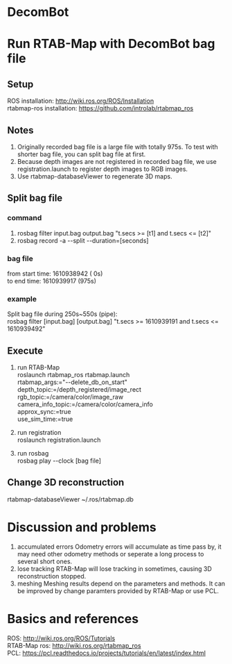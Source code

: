 # DecomBot
# Run RTAB-Map with DecomBot bag file
## Setup
ROS installation: http://wiki.ros.org/ROS/Installation  
rtabmap-ros installation: https://github.com/introlab/rtabmap_ros

## Notes
1. Originally recorded bag file is a large file with totally 975s. To test with shorter bag file, you can split bag file at first.
2. Because depth images are not registered in recorded bag file, we use registration.launch to register depth images to RGB images. 
3. Use rtabmap-databaseViewer to regenerate 3D maps.

## Split bag file
### command
1. rosbag filter input.bag output.bag "t.secs >= [t1] and t.secs <= [t2]"
2. rosbag record -a --split --duration=[seconds]

### bag file   
from start time: 1610938942 (  0s)  
  to   end time: 1610939917 (975s)

### example
Split bag file during 250s~550s (pipe):  
rosbag filter [input.bag] [output.bag] "t.secs >= 1610939191 and t.secs <= 1610939492"

## Execute
1. run RTAB-Map  
roslaunch rtabmap_ros rtabmap.launch \
    rtabmap_args:="--delete_db_on_start" \
    depth_topic:=/depth_registered/image_rect \
    rgb_topic:=/camera/color/image_raw \
    camera_info_topic:=/camera/color/camera_info \
    approx_sync:=true \
    use_sim_time:=true

2. run registration   
roslaunch registration.launch

3. run rosbag  
rosbag play --clock [bag file]

## Change 3D reconstruction
rtabmap-databaseViewer ~/.ros/rtabmap.db


# Discussion and problems
1. accumulated errors
Odometry errors will accumulate as time pass by, it may need other odometry methods or seperate a long process to several short ones.  
2. lose tracking
RTAB-Map will lose tracking in sometimes, causing 3D reconstruction stopped.
3. meshing
Meshing results depend on the parameters and methods. It can be improved by change paramters provided by RTAB-Map or use PCL.


# Basics and references
ROS: http://wiki.ros.org/ROS/Tutorials  
RTAB-Map ros: http://wiki.ros.org/rtabmap_ros  
PCL: https://pcl.readthedocs.io/projects/tutorials/en/latest/index.html




